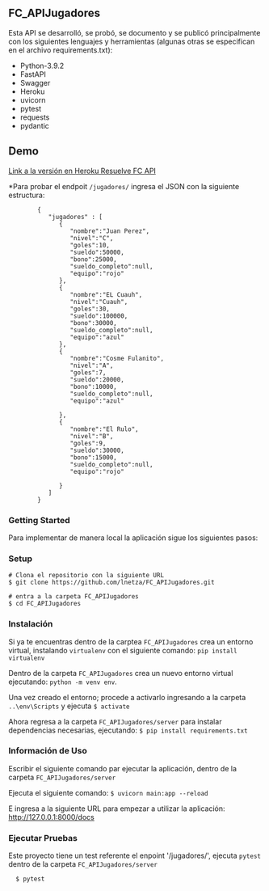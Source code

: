 ## FC_APIJugadores

Esta API se desarrolló, se probó, se documento y se publicó principalmente con los siguientes lenguajes y herramientas (algunas otras se especifican en el archivo requirements.txt):

- Python-3.9.2
- FastAPI
- Swagger
- Heroku
- uvicorn
- pytest
- requests
- pydantic

## Demo
[Link a la versión en Heroku Resuelve FC API](https://fcresuelve.herokuapp.com/docs)

*Para probar el endpoit `/jugadores/` ingresa el JSON con la siguiente estructura:

            {
               "jugadores" : [  
                  {  
                     "nombre":"Juan Perez",
                     "nivel":"C",
                     "goles":10,
                     "sueldo":50000,
                     "bono":25000,
                     "sueldo_completo":null,
                     "equipo":"rojo"
                  },
                  {  
                     "nombre":"EL Cuauh",
                     "nivel":"Cuauh",
                     "goles":30,
                     "sueldo":100000,
                     "bono":30000,
                     "sueldo_completo":null,
                     "equipo":"azul"
                  },
                  {  
                     "nombre":"Cosme Fulanito",
                     "nivel":"A",
                     "goles":7,
                     "sueldo":20000,
                     "bono":10000,
                     "sueldo_completo":null,
                     "equipo":"azul"

                  },
                  {  
                     "nombre":"El Rulo",
                     "nivel":"B",
                     "goles":9,
                     "sueldo":30000,
                     "bono":15000,
                     "sueldo_completo":null,
                     "equipo":"rojo"

                  }
               ]
            }

### Getting Started
Para implementar de manera local la aplicación sigue los siguientes pasos:

### Setup

    # Clona el repositorio con la siguiente URL
    $ git clone https://github.com/lnetza/FC_APIJugadores.git
  
    # entra a la carpeta FC_APIJugadores
    $ cd FC_APIJugadores
            
### Instalación

Si ya te encuentras dentro de la carptea `FC_APIJugadores` crea un entorno virtual,
instalando `virtualenv` con el siguiente comando: `pip install virtualenv`

Dentro de la carpeta `FC_APIJugadores` crea un nuevo entorno virtual ejecutando: `python -m venv env`.

Una vez creado el entorno; procede a activarlo ingresando a la carpeta `..\env\Scripts` y ejecuta 
   `$ activate`

Ahora regresa a la carpeta `FC_APIJugadores/server` para instalar dependencias necesarias, ejecutando:
  `$ pip install requirements.txt`

### Información de Uso

Escribir el siguiente comando par ejecutar la aplicación, dentro de la carpeta `FC_APIJugadores/server`
    
Ejecuta el siguiente comando:
  `$ uvicorn main:app --reload`
    
            
E ingresa a la siguiente URL para empezar a utilizar la aplicación: http://127.0.0.1:8000/docs


### Ejecutar Pruebas

Este proyecto tiene un test referente el enpoint '/jugadores/', ejecuta `pytest` dentro de la carpeta `FC_APIJugadores/server`

      $ pytest


